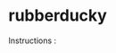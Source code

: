 # rubberducky

Instructions :
```Using HTML, CSS.. Create a coming soon landing page for this company, create a color schema, provide a email subscription, links to social media and a map of the location of the company. You may use JS and Bootstrap libraries if needed, as well as other languages and open source libraries. You may pull images from the internet for some content, (custom content is a plus). You can not use pre made templates. You may use your own server and submit a link, or send us the source directly.
 ```
